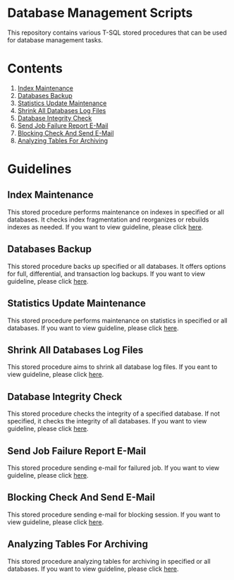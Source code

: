 # Database Management Scripts

This repository contains various T-SQL stored procedures that can be used for database management tasks.

# Contents

1. [Index Maintenance](001_IndexMaintenance.sql)
2. [Databases Backup](002_DatabaseBackup.sql)
3. [Statistics Update Maintenance](003_StatisticsMaintenance.sql)
4. [Shrink All Databases Log Files](004_ShrinkAllLogFiles.sql)
5. [Database Integrity Check](005_IntegrityCheck.sql)
6. [Send Job Failure Report E-Mail](006_SendJobFailureReport.sql)
7. [Blocking Check And Send E-Mail](007_BlockingCheckAndSendEmail.sql)
8. [Analyzing Tables For Archiving](008_AnalyzeTablesToBeArchived.sql)

# Guidelines

## Index Maintenance

This stored procedure performs maintenance on indexes in specified or all databases. It checks index fragmentation and reorganizes or rebuilds indexes as needed.
If you want to view guideline, please click [here](https://github.com/kisinamso/SQLServerMaintenanceBoxGuideline/blob/main/001_IndexMaintenanceGuideline.md).

## Databases Backup

This stored procedure backs up specified or all databases. It offers options for full, differential, and transaction log backups.
If you want to view guideline, please click [here](https://github.com/kisinamso/SQLServerMaintenanceBoxGuideline/blob/main/002_DatabaseBackupGuideline.md).

## Statistics Update Maintenance

This stored procedure performs maintenance on statistics in specified or all databases.
If you want to view guideline, please click [here](https://github.com/kisinamso/SQLServerMaintenanceBoxGuideline/blob/main/003_StatisticsMaintenanceGuideline.md).

## Shrink All Databases Log Files

This stored procedure aims to shrink all database log files.
If you eant to view guideline, please click [here](https://github.com/kisinamso/SQLServerMaintenanceBoxGuideline/blob/main/004_ShrinkAllLogFiles.md).

## Database Integrity Check

This stored procedure checks the integrity of a specified database. If not specified, it checks the integrity of all databases.
If you want to view guideline, please click [here](https://github.com/kisinamso/SQLServerMaintenanceBoxGuideline/blob/main/005_IntegrityCheckGuideline.md).

## Send Job Failure Report E-Mail

This stored procedure sending e-mail for failured job.
If you want to view guideline, please click [here](https://github.com/kisinamso/SQLServerMaintenanceBoxGuideline/blob/main/006_SendJobFailureReportGuideline.md).

## Blocking Check And Send E-Mail

This stored procedure sending e-mail for blocking session.
If you want to view guideline, please click [here](https://github.com/kisinamso/SQLServerMaintenanceBoxGuideline/blob/main/007_BlockingCheckAndSendEmailGuideline.md).

## Analyzing Tables For Archiving

This stored procedure analyzing tables for archiving in specified or all databases.
If you want to view guideline, please click [here](https://github.com/kisinamso/SQLServerMaintenanceBoxGuideline/blob/main/008_AnalyzeTablesToBeArchivedGuideline.md).
